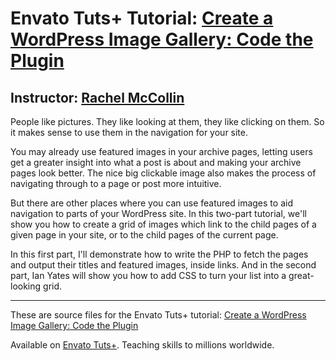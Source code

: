 # Envato Tuts+ Tutorial: [Create a WordPress Image Gallery: Code the Plugin][published url]
## Instructor: [Rachel McCollin][instructor url]

People like pictures. They like looking at them, they like clicking on them. So it makes sense to use them in the navigation for your site.

You may already use featured images in your archive pages, letting users get a greater insight into what a post is about and making your archive pages look better. The nice big clickable image also makes the process of navigating through to a page or post more intuitive.

But there are other places where you can use featured images to aid navigation to parts of your WordPress site. In this two-part tutorial, we'll show you how to create a grid of images which link to the child pages of a given page in your site, or to the child pages of the current page.

In this first part, I'll demonstrate how to write the PHP to fetch the pages and output their titles and featured images, inside links. And in the second part, Ian Yates will show you how to add CSS to turn your list into a great-looking grid.



------

These are source files for the Envato Tuts+ tutorial: [Create a WordPress Image Gallery: Code the Plugin][published url]

Available on [Envato Tuts+](https://tutsplus.com). Teaching skills to millions worldwide.

[published url]: http://code.tutsplus.com/tutorials/create-a-wordpress-image-gallery-code-the-plugin--cms-32093
[instructor url]: https://tutsplus.com/authors/rachel-mccollin
